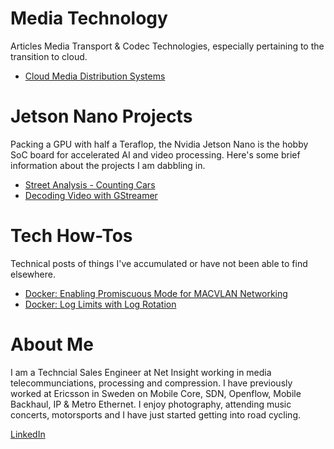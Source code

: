 


# Media Technology
Articles Media Transport & Codec Technologies, especially pertaining to the transition to cloud.

- [Cloud Media Distribution Systems](./media/cloud-media-distribution.md)


# Jetson Nano Projects
Packing a GPU with half a Teraflop, the Nvidia Jetson Nano is the hobby SoC board for accelerated AI and video processing. Here's some brief information about the projects I am dabbling in.

- [Street Analysis - Counting Cars](./jetson/countingtraffic01.md)
- [Decoding Video with GStreamer](./jetson/decoder.md)


# Tech How-Tos
Technical posts of things I've accumulated or have not been able to find elsewhere.

- [Docker: Enabling Promiscuous Mode for MACVLAN Networking](./docker/macvlan01.md)
- [Docker: Log Limits with Log Rotation](./docker/log1.md)



# About Me

I am a Techncial Sales Engineer at Net Insight working in media telecommunciations, processing and compression. I have previously worked at Ericsson in Sweden on Mobile Core, SDN, Openflow, Mobile Backhaul, IP & Metro Ethernet. I enjoy photography, attending music concerts, motorsports and I have just started getting into road cycling.

[LinkedIn](https://www.linkedin.com/in/nathaniel-ho-30434a11/)
